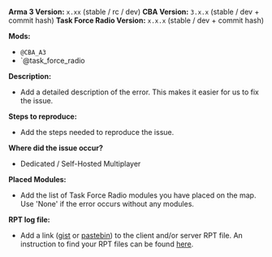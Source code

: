 **Arma 3 Version:** `x.xx` (stable / rc / dev)
**CBA Version:** `3.x.x` (stable / dev + commit hash)
**Task Force Radio Version:** `x.x.x` (stable / dev + commit hash)

**Mods:**
- `@CBA_A3`
- `@task_force_radio

**Description:**
- Add a detailed description of the error. This makes it easier for us to fix the issue.

**Steps to reproduce:**
- Add the steps needed to reproduce the issue.

**Where did the issue occur?**
- Dedicated / Self-Hosted Multiplayer

**Placed Modules:**
- Add the list of Task Force Radio modules you have placed on the map. Use 'None' if the error occurs without any modules.

**RPT log file:**
- Add a link ([gist](https://gist.github.com) or [pastebin](http://pastebin.com)) to the client and/or server RPT file. An instruction to find your RPT files can be found [here](https://community.bistudio.com/wiki/Crash_Files#Arma_3).